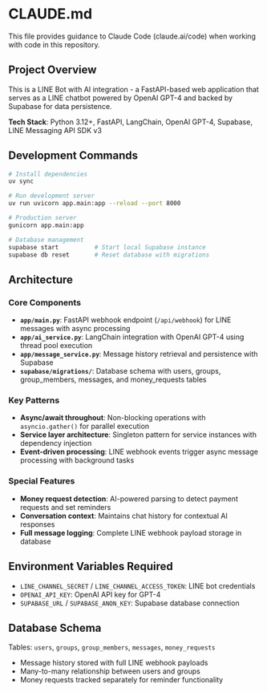 # CLAUDE.md

This file provides guidance to Claude Code (claude.ai/code) when working with code in this repository.

## Project Overview

This is a LINE Bot with AI integration - a FastAPI-based web application that serves as a LINE chatbot powered by OpenAI GPT-4 and backed by Supabase for data persistence.

**Tech Stack**: Python 3.12+, FastAPI, LangChain, OpenAI GPT-4, Supabase, LINE Messaging API SDK v3

## Development Commands

```bash
# Install dependencies
uv sync

# Run development server
uv run uvicorn app.main:app --reload --port 8000

# Production server
gunicorn app.main:app

# Database management
supabase start          # Start local Supabase instance
supabase db reset       # Reset database with migrations
```

## Architecture

### Core Components
- **`app/main.py`**: FastAPI webhook endpoint (`/api/webhook`) for LINE messages with async processing
- **`app/ai_service.py`**: LangChain integration with OpenAI GPT-4 using thread pool execution
- **`app/message_service.py`**: Message history retrieval and persistence with Supabase
- **`supabase/migrations/`**: Database schema with users, groups, group_members, messages, and money_requests tables

### Key Patterns
- **Async/await throughout**: Non-blocking operations with `asyncio.gather()` for parallel execution
- **Service layer architecture**: Singleton pattern for service instances with dependency injection
- **Event-driven processing**: LINE webhook events trigger async message processing with background tasks

### Special Features
- **Money request detection**: AI-powered parsing to detect payment requests and set reminders
- **Conversation context**: Maintains chat history for contextual AI responses
- **Full message logging**: Complete LINE webhook payload storage in database

## Environment Variables Required
- `LINE_CHANNEL_SECRET` / `LINE_CHANNEL_ACCESS_TOKEN`: LINE bot credentials
- `OPENAI_API_KEY`: OpenAI API key for GPT-4
- `SUPABASE_URL` / `SUPABASE_ANON_KEY`: Supabase database connection

## Database Schema
Tables: `users`, `groups`, `group_members`, `messages`, `money_requests`
- Message history stored with full LINE webhook payloads
- Many-to-many relationship between users and groups
- Money requests tracked separately for reminder functionality